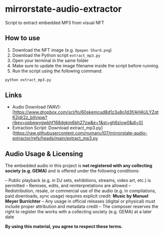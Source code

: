 # mirrorstate-audio-extractor

Script to extract embedded MP3 from visual NFT

## How to use

1. Download the NFT image (e.g. `Opepen Shard.png`)
2. Download the Python script `extract_mp3.py`
3. Open your terminal in the same folder
4. Make sure to update the image filename inside the script before running.
5. Run the script using the following command:

```bash
python extract_mp3.py
```

## Links

- Audio Download (WAV): [https://www.dropbox.com/scl/fo/60skemcud8d1z3u8o1d3f/AHAULYZqtK2jdr2z_bihnpw?rlkey=opbewygwkhf168dgkm6bh27zw&e=1&st=gh6ziyw0&dl=0]
- Extraction Script: Download extract_mp3.py](https://raw.githubusercontent.com/numanu107/mirrorstate-audio-extractor/refs/heads/main/extract_mp3.py

## Audio Usage & Licensing
The embedded audio in this project is **not registered with any collecting society (e.g. GEMA)** and is offered under the following conditions:

– Public playback (e.g. in DJ sets, exhibitions, streams, video art, etc.) is permitted
– Remixes, edits, and reinterpretations are allowed
– Redistribution, resale, or commercial use of the audio (e.g. in compilations, paid downloads, sync usage) requires explicit credit: 
**Music by Manuel Meyer Burrichter**
– Any usage in official releases (digital or physical) must include proper attribution and metadata credit
– The composer reserves the right to register the works with a collecting society (e.g. GEMA) at a later date

**By using this material, you agree to respect these terms.**
